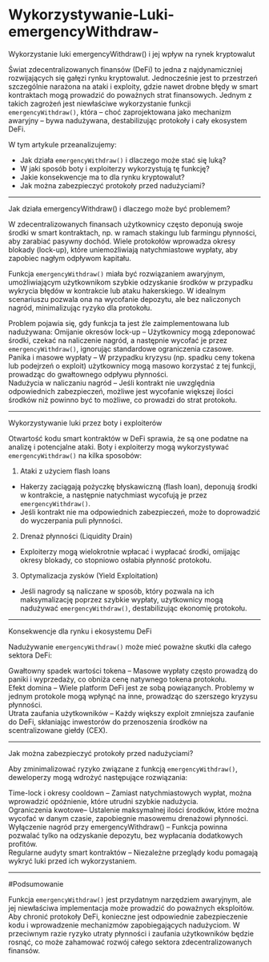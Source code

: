 # Wykorzystywanie-Luki-emergencyWithdraw-

Wykorzystanie luki emergencyWithdraw() i jej wpływ na rynek kryptowalut

Świat zdecentralizowanych finansów (DeFi) to jedna z najdynamiczniej rozwijających się gałęzi rynku kryptowalut. Jednocześnie jest to przestrzeń szczególnie narażona na ataki i exploity, gdzie nawet drobne błędy w smart kontraktach mogą prowadzić do poważnych strat finansowych. Jednym z takich zagrożeń jest niewłaściwe wykorzystanie funkcji `emergencyWithdraw()`, która – choć zaprojektowana jako mechanizm awaryjny – bywa nadużywana, destabilizując protokoły i cały ekosystem DeFi.  

W tym artykule przeanalizujemy:  
- Jak działa `emergencyWithdraw()` i dlaczego może stać się luką?  
- W jaki sposób boty i exploiterzy wykorzystują tę funkcję?  
- Jakie konsekwencje ma to dla rynku kryptowalut?  
- Jak można zabezpieczyć protokoły przed nadużyciami?  

---  
Jak działa emergencyWithdraw() i dlaczego może być problemem?  

W zdecentralizowanych finansach użytkownicy często deponują swoje środki w smart kontraktach, np. w ramach stakingu lub farmingu płynności, aby zarabiać pasywny dochód. Wiele protokołów wprowadza okresy blokady (lock-up), które uniemożliwiają natychmiastowe wypłaty, aby zapobiec nagłym odpływom kapitału.  

Funkcja `emergencyWithdraw()` miała być rozwiązaniem awaryjnym, umożliwiającym użytkownikom szybkie odzyskanie środków w przypadku wykrycia błędów w kontrakcie lub ataku hakerskiego. W idealnym scenariuszu pozwala ona na wycofanie depozytu, ale bez naliczonych nagród, minimalizując ryzyko dla protokołu.  

Problem pojawia się, gdy funkcja ta jest źle zaimplementowana lub nadużywana:
 Omijanie okresów lock-up – Użytkownicy mogą zdeponować środki, czekać na naliczenie nagród, a następnie wycofać je przez `emergencyWithdraw()`, ignorując standardowe ograniczenia czasowe.  
   Panika i masowe wypłaty – W przypadku kryzysu (np. spadku ceny tokena lub podejrzeń o exploit) użytkownicy mogą masowo korzystać z tej funkcji, prowadząc do gwałtownego odpływu płynności.  
   Nadużycia w naliczaniu nagród – Jeśli kontrakt nie uwzględnia odpowiednich zabezpieczeń, możliwe jest wycofanie większej ilości środków niż powinno być to możliwe, co prowadzi do strat protokołu.  

---  

Wykorzystywanie luki przez boty i exploiterów

Otwartość kodu smart kontraktów w DeFi sprawia, że są one podatne na analizę i potencjalne ataki. Boty i exploiterzy mogą wykorzystywać `emergencyWithdraw()` na kilka sposobów:  

1. Ataki z użyciem flash loans
- Hakerzy zaciągają pożyczkę błyskawiczną (flash loan), deponują środki w kontrakcie, a następnie natychmiast wycofują je przez `emergencyWithdraw()`.  
- Jeśli kontrakt nie ma odpowiednich zabezpieczeń, może to doprowadzić do wyczerpania puli płynności.  

2. Drenaż płynności (Liquidity Drain)
- Exploiterzy mogą wielokrotnie wpłacać i wypłacać środki, omijając okresy blokady, co stopniowo osłabia płynność protokołu.  

 3. Optymalizacja zysków (Yield Exploitation)
- Jeśli nagrody są naliczane w sposób, który pozwala na ich maksymalizację poprzez szybkie wypłaty, użytkownicy mogą nadużywać `emergencyWithdraw()`, destabilizując ekonomię protokołu.  

---  

Konsekwencje dla rynku i ekosystemu DeFi

Nadużywanie `emergencyWithdraw()` może mieć poważne skutki dla całego sektora DeFi:  

 Gwałtowny spadek wartości tokena – Masowe wypłaty często prowadzą do paniki i wyprzedaży, co obniża cenę natywnego tokena protokołu.  
   Efekt domina – Wiele platform DeFi jest ze sobą powiązanych. Problemy w jednym protokole mogą wpłynąć na inne, prowadząc do szerszego kryzysu płynności.  
   Utrata zaufania użytkowników – Każdy większy exploit zmniejsza zaufanie do DeFi, skłaniając inwestorów do przenoszenia środków na scentralizowane giełdy (CEX).  

---  

Jak można zabezpieczyć protokoły przed nadużyciami?

Aby zminimalizować ryzyko związane z funkcją `emergencyWithdraw()`, deweloperzy mogą wdrożyć następujące rozwiązania:  

Time-lock i okresy cooldown – Zamiast natychmiastowych wypłat, można wprowadzić opóźnienie, które utrudni szybkie nadużycia.  
Ograniczenia kwotowe– Ustalenie maksymalnej ilości środków, które można wycofać w danym czasie, zapobiegnie masowemu drenażowi płynności.  
Wyłączenie nagród przy emergencyWithdraw() – Funkcja powinna pozwalać tylko na odzyskanie depozytu, bez wypłacania dodatkowych profitów.  
Regularne audyty smart kontraktów – Niezależne przeglądy kodu pomagają wykryć luki przed ich wykorzystaniem.  

---  

#Podsumowanie

Funkcja `emergencyWithdraw()` jest przydatnym narzędziem awaryjnym, ale jej niewłaściwa implementacja może prowadzić do poważnych eksploitów. Aby chronić protokoły DeFi, konieczne jest odpowiednie zabezpieczenie kodu i wprowadzenie mechanizmów zapobiegających nadużyciom. W przeciwnym razie ryzyko utraty płynności i zaufania użytkowników będzie rosnąć, co może zahamować rozwój całego sektora zdecentralizowanych finansów.
